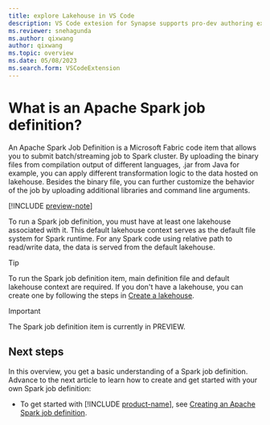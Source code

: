 ```yaml
---
title: explore Lakehouse in VS Code
description: VS Code extesion for Synapse supports pro-dev authoring experience of Notebook and Spark Job definition together with the experience of lakehouse exploring.
ms.reviewer: snehagunda
ms.author: qixwang
author: qixwang
ms.topic: overview
ms.date: 05/08/2023
ms.search.form: VSCodeExtension
---
```


# What is an Apache Spark job definition?

An Apache Spark Job Definition is a Microsoft Fabric code item that allows you to submit batch/streaming job to Spark cluster. By uploading the binary files from compilation output of different languages, .jar from Java for example, you can apply different transformation logic to the data hosted on lakehouse. Besides the binary file, you can further customize the behavior of the job by uploading additional libraries and command line arguments.

[!INCLUDE [preview-note](../includes/preview-note.md)]

To run a Spark job definition, you must have at least one lakehouse associated with it. This default lakehouse context serves as the default file system for Spark runtime. For any Spark code using relative path to read/write data, the data is served from the default lakehouse.

> [!TIP]
> To run the Spark job definition item, main definition file and default lakehouse context are required. If you don't have a lakehouse, you can create one by following the steps in [Create a lakehouse](../data-engineering/create-lakehouse.md).

> [!IMPORTANT]
> The Spark job definition item is currently in PREVIEW.

## Next steps

In this overview, you get a basic understanding of a Spark job definition. Advance to the next article to learn how to create and get started with your own Spark job definition:

- To get started with [!INCLUDE [product-name](../includes/product-name.md)], see [Creating an Apache Spark job definition](create-spark-job-definition.md).
